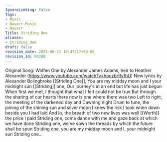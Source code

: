 ```yaml
---
IgnoreLinking: false
Tags:
- Music
- Navarr-Music
- Navarr
Title: Striding One
aliases:
- Striding_One
draft: false
revision_date: 2021-08-13 10:47:17+00:00
revision_id: 84288
---
```


Original Song: Wolfen One by Alexander James Adams, heir to Heather Alexander (https://www.youtube.com/watch?v=houzbrRvfhU)
New lyrics by Alexander Bolingbroke
[[Striding One]], You are my midday moon and I your midnight sun
[[Striding]] one, Our journey's at an end but life has just begun
When first we met, I thought that what I felt could not be true
But through the sharing of our hearts there now is one where there was two
Left to right, the meeting of the darkened day and Dawning night
Drum to tune, the joining of the shining sun and silver moon
I knew the risk I took when down beside you I had laid
And lo, the breath of two new lives was well [[Worth]] the price I paid
Striding one, come dance with me and gaze back at which we have done
Striding one, we've sown the threads by which the future shall be spun
Striding one, you are my midday moon and I, your midnight sun
Striding one...